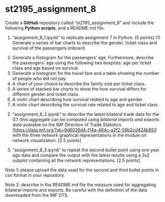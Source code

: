 # st2195_assignment_8

Create a **GitHub** repository called “st2195_assignment_8” and include the following **Python scripts**, and a README.md file.

1. “assignment_8_1.ipynb” to replicate assignment 7 in Python. [5 points]
(1) Generate a series of bar charts to describe the gender, ticket class and survival of the passengers onboard.
2) Generate a histogram for the passengers’ age. Furthermore, describe the passengers’ age using the following two boxplots: age per ticket class and age based on survival.
3) Generate a histogram for the travel fare and a table showing the number of people who did not pay.
4) A chart of your choice to describe the family size per ticket class.
5) A series of stacked bar charts to show the how survival differs for different gender and ticket class.
6) A violin chart describing how survival related to age and gender.
7) A violin chart describing the survival rate related to age and ticket class.

2. “assignment_8_2.ipynb” to describe the latest bilateral trade data for the G7 (this aggregate can be computed using _bilateral imports and exports data_ available on the IMF Direction of Trade Statistics [https://data.imf.org/?sk=9d6028d4-f14a-464c-a2f2-59b2cd424b85]) with the three network graphical representations in the module on network visualization. [2.5 points]

3. “assignment_8_3.ipynb” to repeat the second bullet point using one year ago data and compare the output with the latest results using a 3x2 subplot containing all the network representations. [2.5 points]

Note 1: please upload the data used for the second and third bullet points in csv format in your repository.

Note 2: describe in the README.md file the measure used for aggregating bilateral imports and exports. Be careful with the definition of the data downloaded from the IMF DTS.
